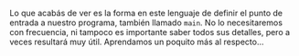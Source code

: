 Lo que acabás de ver es la forma en este lenguaje de definir el punto de entrada a nuestro programa, también llamado `main`. No lo necesitaremos con frecuencia, ni tampoco es importante saber todos sus detalles, pero a veces resultará muy útil. Aprendamos un poquito más al respecto...